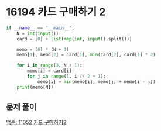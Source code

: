 # 16194 카드 구매하기 2

```python
if __name__ == '__main__':
    N = int(input())
    card = [0] + list(map(int, input().split()))

    memo = [0] * (N + 1)
    memo[1], memo[2] = card[1], min(card[2], card[1] * 2)

    for i in range(3, N + 1):
        memo[i] = card[i]
        for j in range(1, i // 2 + 1):
            memo[i] = min(memo[i], memo[j] + memo[i - j])
    print(memo[N])
```



## 문제 풀이

[백준: 11052 카드 구매하기2](https://dirmathfl.tistory.com/89)